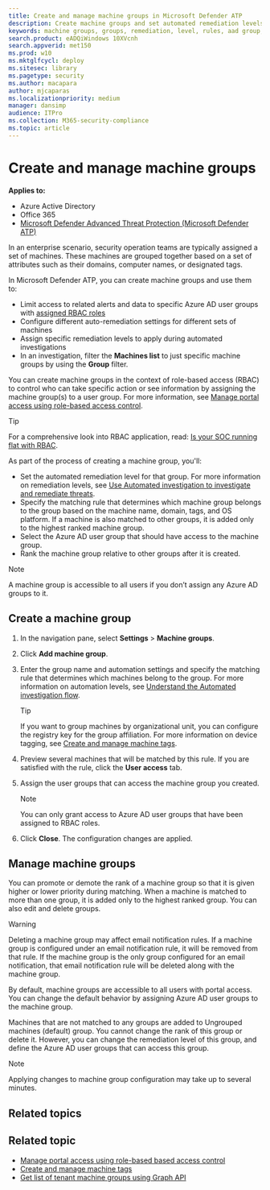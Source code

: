 ```yaml
---
title: Create and manage machine groups in Microsoft Defender ATP
description: Create machine groups and set automated remediation levels on them by confiring the rules that apply on the group
keywords: machine groups, groups, remediation, level, rules, aad group, role, assign, rank
search.product: eADQiWindows 10XVcnh
search.appverid: met150
ms.prod: w10
ms.mktglfcycl: deploy
ms.sitesec: library
ms.pagetype: security
ms.author: macapara
author: mjcaparas
ms.localizationpriority: medium
manager: dansimp
audience: ITPro
ms.collection: M365-security-compliance 
ms.topic: article
---
```


# Create and manage machine groups

**Applies to:**

- Azure Active Directory
- Office 365
- [Microsoft Defender Advanced Threat Protection (Microsoft Defender ATP)](https://go.microsoft.com/fwlink/p/?linkid=2069559)

In an enterprise scenario, security operation teams are typically assigned a set of machines. These machines are grouped together based on a set of attributes such as their domains, computer names, or designated tags.

In Microsoft Defender ATP, you can create machine groups and use them to:
- Limit access to related alerts and data to specific Azure AD user groups with [assigned RBAC roles](rbac.md) 
- Configure different auto-remediation settings for different sets of machines
- Assign specific remediation levels to apply during automated investigations
- In an investigation, filter the **Machines list** to just specific machine groups by using the **Group** filter.

You can create machine groups in the context of role-based access (RBAC) to control who can take specific action or see information by assigning the machine group(s) to a user group. For more information, see [Manage portal access using role-based access control](rbac.md).

>[!TIP]
> For a comprehensive look into RBAC application, read: [Is your SOC running flat with RBAC](https://techcommunity.microsoft.com/t5/Windows-Defender-ATP/Is-your-SOC-running-flat-with-limited-RBAC/ba-p/320015).

As part of the process of creating a machine group, you'll:
- Set the automated remediation level for that group. For more information on remediation levels, see [Use Automated investigation to investigate and remediate threats](automated-investigations.md).
- Specify the matching rule that determines which machine group belongs to the group based on the machine name, domain, tags, and OS platform. If a machine is also matched to other groups, it is added only to the highest ranked machine group.
- Select the Azure AD user group that should have access to the machine group.
- Rank the machine group relative to other groups after it is created.

>[!NOTE]
>A machine group is accessible to all users if you don’t assign any Azure AD groups to it.

## Create a machine group

1. In the navigation pane, select **Settings** > **Machine groups**.

2. Click **Add machine group**.

3. Enter the group name and automation settings and specify the matching rule that determines which machines belong to the group. For more information on automation levels, see [Understand the Automated investigation flow](automated-investigations.md#understand-the-automated-investigation-flow).

    >[!TIP]
    >If you want to group machines by organizational unit, you can configure the registry key for the group affiliation. For more information on device tagging, see [Create and manage machine tags](machine-tags.md).

4. Preview several machines that will be matched by this rule. If you are satisfied with the rule, click the **User access** tab.

5. Assign the user groups that can access the machine group you created.

    >[!NOTE]
    >You can only grant access to Azure AD user groups that have been assigned to RBAC roles.

6. Click **Close**. The configuration changes are applied.

## Manage machine groups

You can promote or demote the rank of a machine group so that it is given higher or lower priority during matching. When a machine is matched to more than one group, it is added only to the highest ranked group. You can also edit and delete groups.

>[!WARNING]
>Deleting a machine group may affect email notification rules. If a machine group is configured under an email notification rule, it will be removed from that rule. If the machine group is the only group configured for an email notification, that email notification rule will be deleted along with the machine group.

By default, machine groups are accessible to all users with portal access. You can change the default behavior by assigning Azure AD user groups to the machine group.

Machines that are not matched to any groups are added to Ungrouped machines (default) group. You cannot change the rank of this group or delete it. However, you can change the remediation level of this group, and define the Azure AD user groups that can access this group.

>[!NOTE]
> Applying changes to machine group configuration may take up to several minutes.

## Related topics

## Related topic
- [Manage portal access using role-based based access control](rbac.md)
- [Create and manage machine tags](machine-tags.md)
- [Get list of tenant machine groups using Graph API](get-machinegroups-collection.md)
